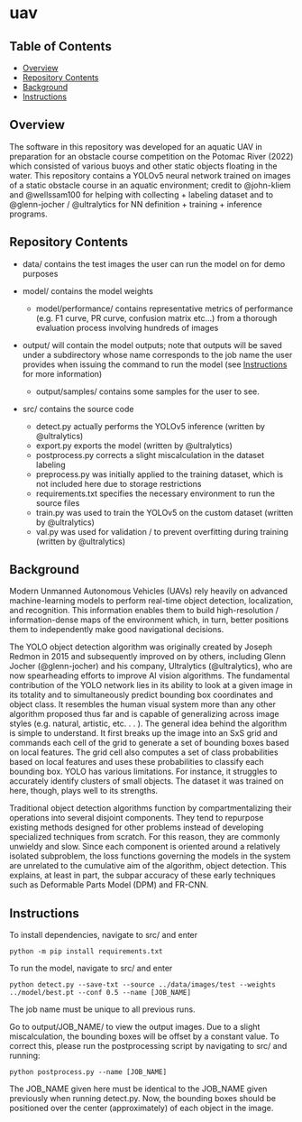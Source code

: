 # uav


## Table of Contents
- [Overview](#overview)
- [Repository Contents](#repository-contents)
- [Background](#background)
- [Instructions](#instructions)

## Overview
The software in this repository was developed for an aquatic UAV in preparation for an obstacle course competition on the Potomac River (2022) which consisted of various buoys and other static objects floating in the water. This repository contains a YOLOv5 neural network trained on images of a static obstacle course in an aquatic environment; credit to @john-kliem and @wellssam100 for helping with collecting + labeling dataset and to @glenn-jocher / @ultralytics for NN definition + training + inference programs.

## Repository Contents

- data/ contains the test images the user can run the model on for demo purposes

- model/ contains the model weights
	- model/performance/ contains representative metrics of performance (e.g. F1 curve, PR curve, confusion matrix etc...) from a thorough evaluation process involving hundreds of images

- output/ will contain the model outputs; note that outputs will be saved under a subdirectory whose name corresponds to the job name the user provides when issuing the command to run the model (see [Instructions](#instructions) for more information)
	- output/samples/ contains some samples for the user to see.

- src/ contains the source code 
	- detect.py actually performs the YOLOv5 inference (written by @ultralytics)
	- export.py exports the model (written by @ultralytics)
	- postprocess.py corrects a slight miscalculation in the dataset labeling
	- preprocess.py was initially applied to the training dataset, which is not included here due to storage restrictions
	- requirements.txt specifies the necessary environment to run the source files
	- train.py was used to train the YOLOv5 on the custom dataset (written by @ultralytics)
	- val.py was used for validation / to prevent overfitting during training (written by @ultralytics)


## Background
 Modern Unmanned Autonomous Vehicles (UAVs) rely heavily on advanced machine-learning models to perform real-time object detection, localization, and recognition. This information enables them to build high-resolution / information-dense maps of the environment which, in turn, better positions them to independently make good navigational decisions.

 The YOLO object detection algorithm was originally created by Joseph Redmon in 2015 and subsequently improved on by others, including Glenn Jocher (@glenn-jocher) and his company, Ultralytics (@ultralytics), who are now spearheading efforts to improve AI vision algorithms. The fundamental contribution of the YOLO network lies in its ability to look at a given image in its totality and to simultaneously predict bounding box coordinates and object class. It resembles the human visual system more than any other algorithm proposed thus far and is capable of generalizing across image styles (e.g. natural, artistic, etc. . . ). The general idea behind the algorithm is simple to understand. It first breaks up the image into an SxS grid and commands each cell of the grid to generate a set of bounding boxes based on local features. The grid cell also computes a set of class probabilities based on local features and uses these probabilities to classify each bounding box. YOLO has various limitations. For instance, it struggles to accurately identify clusters of small objects. The dataset it was trained on here, though, plays well to its strengths.

 Traditional object detection algorithms function by compartmentalizing their operations into several disjoint components. They tend to repurpose existing methods designed for other problems instead of developing specialized techniques from scratch. For this reason, they are commonly unwieldy and slow. Since each component is oriented around a relatively isolated subproblem, the loss functions governing the models in the system are unrelated to the cumulative aim of the algorithm, object detection. This explains, at least in part, the subpar accuracy of these early techniques such as Deformable Parts Model (DPM) and FR-CNN. 

## Instructions
To install dependencies, navigate to src/ and enter
~~~
python -m pip install requirements.txt
~~~

To run the model, navigate to src/ and enter

~~~
python detect.py --save-txt --source ../data/images/test --weights ../model/best.pt --conf 0.5 --name [JOB_NAME]
~~~

The job name must be unique to all previous runs.

Go to output/JOB_NAME/ to view the output images. Due to a slight miscalculation, the bounding boxes will be offset by a constant value. To correct this, please run the postprocessing script by navigating to src/ and running:

~~~
python postprocess.py --name [JOB_NAME]
~~~

The JOB_NAME given here must be identical to the JOB_NAME given previously when running detect.py. Now, the bounding boxes should be positioned over the center (approximately) of each object in the image.








